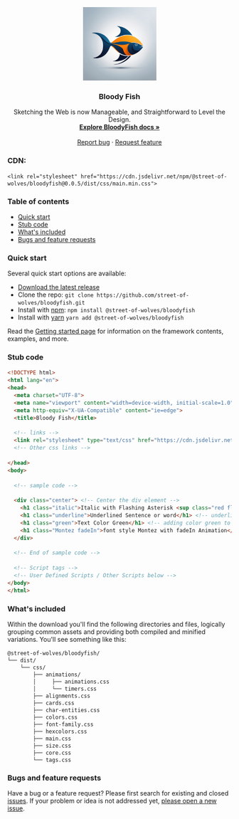 <p align="center">
  <a href="https://streetofwolves.in/">
    <img src="https://github.com/street-of-wovles/bloodyfish/blob/main/imgs/bloodyfish.png" alt="Bloodyfish Logo" width="165" height="165">
  </a>
</p>

<h3 align="center">Bloody Fish</h3>

<p align="center">
Sketching the Web is now Manageable, and Straightforward to Level the Design.
  <br>
  <a href="https://bloodyfish.streetofwolves.in"><strong>Explore BloodyFish docs »</strong></a>
  <br>
  <br>
  <a href="https://github.com/street-of-wovles/bloodyfish/issues/new?assignees=&labels=bug&template=bug_report.yml">Report bug</a>
  ·
  <a href="https://github.com/street-of-wovles/bloodyfish/issues/new?assignees=&labels=feature&template=feature_request.yml">Request feature</a>
</p>

### CDN:
```
<link rel="stylesheet" href="https://cdn.jsdelivr.net/npm/@street-of-wolves/bloodyfish@0.0.5/dist/css/main.min.css">
```

### Table of contents
- [Quick start](#quick-start)
- [Stub code](#stub-code)
- [What's included](#whats-included)
- [Bugs and feature requests](#bugs-and-feature-requests)

### Quick start
Several quick start options are available:

- [Download the latest release](https://github.com/street-of-wolves/bloodyfish/archive/refs/tags/v0.0.5.zip)
- Clone the repo: `git clone https://github.com/street-of-wolves/bloodyfish.git`
- Install with [npm](https://www.npmjs.com/): `npm install @street-of-wolves/bloodyfish`
- Install with [yarn](https://wwwyarnpkg.com) `yarn add @street-of-wolves/bloodyfish`

Read the [Getting started page](https://streetofwolves.in/) for information on the framework contents, examples, and more.

### Stub code
```html
<!DOCTYPE html>
<html lang="en">
<head>
  <meta charset="UTF-8">
  <meta name="viewport" content="width=device-width, initial-scale=1.0">
  <meta http-equiv="X-UA-Compatible" content="ie=edge">
  <title>Bloody Fish</title>

  <!-- links -->
  <link rel="stylesheet" type="text/css" href="https://cdn.jsdelivr.net/npm/@street-of-wolves/bloodyfish@0.0.5/dist/css/main.min.css">
  <!-- Other css links -->

</head>
<body>

  <!-- sample code -->

  <div class="center"> <!-- Center the div element -->
    <h1 class="italic">Italic with Flashing Asterisk <sup class="red flash">*</sup></h1> <!-- italicize the h1 -->
    <h1 class="underline">Underlined Sentence or word</h1> <!-- underlining the h1 -->
    <h1 class="green">Text Color Green</h1> <!-- adding color green to h1 -->
    <h1 class="Montez fadeIn">font style Montez with fadeIn Animation</h1> <!-- adding font-style to h1 -->
  </div>

  <!-- End of sample code -->

  <!-- Script tags -->
  <!-- User Defined Scripts / Other Scripts below -->
</body>
</html>
```

### What's included

Within the download you'll find the following directories and files, logically grouping common assets and providing both compiled and minified variations. You'll see something like this:

```
@street-of-wolves/bloodyfish/
└── dist/
    └── css/
        ├── animations/
        │     ├── animations.css
        │     └── timers.css
        ├── alignments.css
        ├── cards.css
        ├── char-entities.css
        ├── colors.css
        ├── font-family.css
        ├── hexcolors.css
        ├── main.css
        ├── size.css
        ├── core.css
        └── tags.css

```

### Bugs and feature requests

Have a bug or a feature request? Please first search for existing and closed [issues](https://github.com/street-of-wovles/bloodyfish/issues). If your problem or idea is not addressed yet, [please open a new issue](https://github.com/street-of-wovles/bloodyfish/issues/new).
